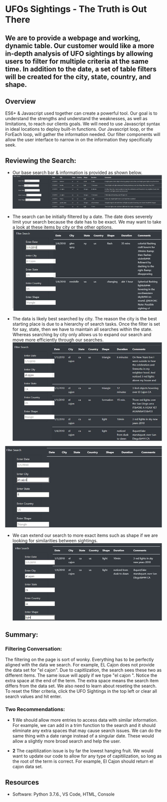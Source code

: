 # UFOs Sightings - The Truth is Out There

## We are to provide a webpage and working, dynamic table. Our customer would like a more in-depth analysis of UFO sightings by allowing users to filter for multiple criteria at the same time. In addition to the date, a set of table filters will be created for the city, state, country, and shape.

## Overview 
ES6+ & Javascript used together can create a powerful tool. Our goal is to understand the strengths and understand the weaknesses, as well as limitations, to reach our clients goals. We will need to use Javascript syntax in ideal locations to deploy built-in functions. Our Javascript loop, or the ForEach loop, will gather the information needed. Our filter components will allow the user interface to narrow in on the information they specifically seek. 

## Reviewing the Search:

- Our base search bar & information is provided as shown below. 
![SearchInfo](https://github.com/ScottyMacCVC/UFOs/blob/main/static/images/Search%20%26%20Info.JPG)

- The search can be initially filtered by a date. The date does severely limit your search because the date has to be exact. We may want to take a look at these items by city or the other options. 
![DateSearch](https://github.com/ScottyMacCVC/UFOs/blob/main/static/images/Date%20Search.JPG)

- The data is likely best searched by city. The reason the city is the best starting place is due to a hierarchy of search tasks. Once the filter is set for say, state, then we have to maintain all searches within the state. Whereas searching by city only allows us to expand our search and move more efficiently through our searches. 
![SearchbyCity](https://github.com/ScottyMacCVC/UFOs/blob/main/static/images/Search%20by%20City.JPG)

![HierarchyIssue](https://github.com/ScottyMacCVC/UFOs/blob/main/static/images/Hierarchy%20Issue.JPG)

- We can extend our search to more exact items such as shape if we are looking for similarities between sightings.  
![ShapeSearch](https://github.com/ScottyMacCVC/UFOs/blob/main/static/images/Search%20by%20Shape.JPG)


## Summary: 

### Filtering Conversation: 
The filtering on the page is sort of wonky. Everything has to be perfectly aligned with the data we search. For example, EL Cajon does not provide the data set for "el cajon". Due to capitlization, the search sees these two as different items. The same issue will apply if we type "el cajon ". Notice the extra space at the end of the term. The extra space means the search item differs from the data set. We also need to learn about reseting the search.  To reset the filter criteria, click the UFO Sightings in the top left or clear all search values and hit enter. 

### Two Recommendations: 
- **1** We should allow more entries to access data with similar information. For example, we can add in a trim function to the search and it should eliminate any extra spaces that may cause search issues. We can do the same thing with a date range instead of a singular date. These would allow a slightly more broad search and help the user. 

- **2** The capitilization issue is by far the lowest hanging fruit. We would want to update our code to allow for any type of capitilization, so long as the root of the term is correct. For example, El Cajon should return el cajon data set. 


## Resources
- Software: Python 3.7.6., VS Code, HTML, Console 
